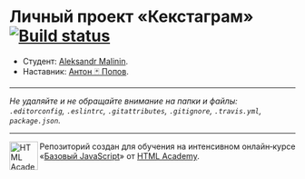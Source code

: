 # Личный проект «Кекстаграм» [![Build status][travis-image]][travis-url]

* Студент: [Aleksandr Malinin](https://up.htmlacademy.ru/javascript/11/user/321121).
* Наставник: [Антон 🃏 Попов](https://up.htmlacademy.ru/adaptive/12/user/78239).

---

_Не удаляйте и не обращайте внимание на папки и файлы:_<br>
_`.editorconfig`, `.eslintrc`, `.gitattributes`, `.gitignore`, `.travis.yml`, `package.json`._

---

<a href="https://htmlacademy.ru/intensive/javascript"><img align="left" width="50" height="50" title="HTML Academy" src="https://up.htmlacademy.ru/static/img/intensive/javascript/logo-for-github.svg"></a>

Репозиторий создан для обучения на интенсивном онлайн‑курсе «[Базовый JavaScript](https://htmlacademy.ru/intensive/javascript)» от [HTML Academy](https://htmlacademy.ru).

[travis-image]: https://travis-ci.org/htmlacademy-javascript/321121-kekstagram.svg?branch=master
[travis-url]: https://travis-ci.org/htmlacademy-javascript/321121-kekstagram
